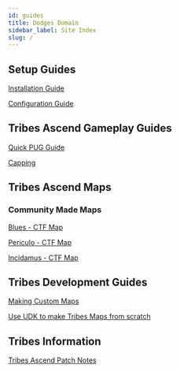 ```yaml
---
id: guides
title: Dodges Domain
sidebar_label: Site Index
slug: /
---
```


## Setup Guides

[Installation Guide](how-to-install)

[Configuration Guide](how-to-config)

## Tribes Ascend Gameplay Guides

[Quick PUG Guide](gameplay/guide-quick)

[Capping](gameplay/how-to-cap)

## Tribes Ascend Maps
### Community Made Maps
[Blues - CTF Map](custommaps/trctf-blues)

[Periculo - CTF Map](custommaps/trctf-periculo)

[Incidamus - CTF Map](custommaps/trctf-incidamus)

## Tribes Development Guides

[Making Custom Maps](development/how-to-make-maps)

[Use UDK to make Tribes Maps from scratch](development/how-to-udk)

## Tribes Information
[Tribes Ascend Patch Notes](information/patch-notes)



<!---
## Gameplay Guides

- [Movement](gameplay/how-to-move)
- [Shooting](gameplay/how-to-shoot)
- [Spot Cappers](gameplay/how-to-spot)
- [Competitive Format](gameplay/how-to-competitive)

### Roles
- [Offense](gameplay/how-to-offend)
- [Capping](gameplay/how-to-cap)
- [Heavy on Flag](gameplay/how-to-hof)
- [Defense](gameplay/how-to-defend)
- [Sniping](gameplay/how-to-snipe)
-->

